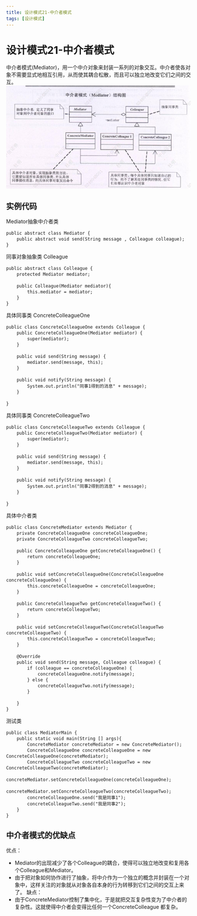 ```yaml
---
title: 设计模式21-中介者模式
tags: [设计模式]
---
```

# 设计模式21-中介者模式
中介者模式(Mediator)，用一个中介对象来封装一系列的对象交互。中介者使各对象不需要显式地相互引用，从而使其耦合松散，而且可以独立地改变它们之间的交互。  
![设计模式-中介者模式](/images/sjms21_zjzms.png)<br/>

## 实例代码
Mediator抽象中介者类
```
public abstract class Mediator {
    public abstract void send(String message , Colleague colleague);
}

```
同事对象抽象类 Colleague
```
public abstract class Colleague {
    protected Mediator mediator;

    public Colleague(Mediator mediator){
        this.mediator = mediator;
    }
}
```
具体同事类 ConcreteColleagueOne
```
public class ConcreteColleagueOne extends Colleague {
    public ConcreteColleagueOne(Mediator mediator) {
        super(mediator);
    }

    public void send(String message) {
        mediator.send(message, this);
    }

    public void notify(String message) {
        System.out.println("同事1得到的消息" + message);
    }

}
```
具体同事类 ConcreteColleagueTwo
```
public class ConcreteColleagueTwo extends Colleague {
    public ConcreteColleagueTwo(Mediator mediator) {
        super(mediator);
    }

    public void send(String message) {
        mediator.send(message, this);
    }

    public void notify(String message) {
        System.out.println("同事2得到的消息" + message);
    }

}
```
具体中介者类
```
public class ConcreteMediator extends Mediator {
    private ConcreteColleagueOne concreteColleagueOne;
    private ConcreteColleagueTwo concreteColleagueTwo;

    public ConcreteColleagueOne getConcreteColleagueOne() {
        return concreteColleagueOne;
    }

    public void setConcreteColleagueOne(ConcreteColleagueOne concreteColleagueOne) {
        this.concreteColleagueOne = concreteColleagueOne;
    }

    public ConcreteColleagueTwo getConcreteColleagueTwo() {
        return concreteColleagueTwo;
    }

    public void setConcreteColleagueTwo(ConcreteColleagueTwo concreteColleagueTwo) {
        this.concreteColleagueTwo = concreteColleagueTwo;
    }

    @Override
    public void send(String message, Colleague colleague) {
        if (colleague == concreteColleagueOne) {
            concreteColleagueOne.notify(message);
        } else {
            concreteColleagueTwo.notify(message);
        }

    }
}
```
测试类
```
public class MediatorMain {
    public static void main(String [] args){
        ConcreteMediator concreteMediator = new ConcreteMediator();
        ConcreteColleagueOne concreteColleagueOne = new ConcreteColleagueOne(concreteMediator);
        ConcreteColleagueTwo concreteColleagueTwo = new ConcreteColleagueTwo(concreteMediator);
        concreteMediator.setConcreteColleagueOne(concreteColleagueOne);
        concreteMediator.setConcreteColleagueTwo(concreteColleagueTwo);
        concreteColleagueOne.send("我是同事1");
        concreteColleagueTwo.send("我是同事2");
    }
}

```

## 中介者模式的优缺点
优点：
- Mediator的出现减少了各个Colleague的耦合，使得可以独立地改变和复用各个Colleague和Mediator。
- 由于把对象如何协作进行了抽象，将中介作为一个独立的概念并封装在一个对象中，这样关注的对象就从对象各自本身的行为转移到它们之间的交互上来了。
缺点：
- 由于ConcreteMediator控制了集中化，于是就把交互复杂性变为了中介者的复杂性。这就使得中介者会变得比任何一个ConcreteColleague 都复杂。
